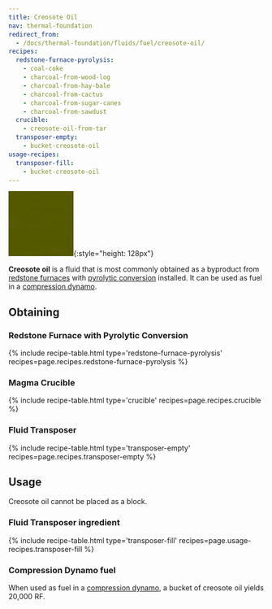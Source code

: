 ```yaml
---
title: Creosote Oil
nav: thermal-foundation
redirect_from:
  - /docs/thermal-foundation/fluids/fuel/creosote-oil/
recipes:
  redstone-furnace-pyrolysis:
    - coal-coke
    - charcoal-from-wood-log
    - charcoal-from-hay-bale
    - charcoal-from-cactus
    - charcoal-from-sugar-canes
    - charcoal-from-sawdust
  crucible:
    - creosote-oil-from-tar
  transposer-empty:
    - bucket-creosote-oil
usage-recipes:
  transposer-fill:
    - bucket-creosote-oil
---
```


![Creosote oil](/assets/images/thermal-foundation/creosote-oil.gif){:style="height: 128px"}


**Creosote oil** is a fluid that is most commonly obtained as a byproduct from
[redstone furnaces](/docs/redstone-furnace/) with [pyrolytic
conversion](/docs/augment-pyrolytic-conversion/) installed. It can be used as
fuel in a [compression dynamo](/docs/compression-dynamo/).


Obtaining
---------

### Redstone Furnace with Pyrolytic Conversion
{% include recipe-table.html type='redstone-furnace-pyrolysis' recipes=page.recipes.redstone-furnace-pyrolysis %}

### Magma Crucible
{% include recipe-table.html type='crucible' recipes=page.recipes.crucible %}

### Fluid Transposer
{% include recipe-table.html type='transposer-empty' recipes=page.recipes.transposer-empty %}


Usage
-----

Creosote oil cannot be placed as a block.

### Fluid Transposer ingredient
{% include recipe-table.html type='transposer-fill' recipes=page.usage-recipes.transposer-fill %}

### Compression Dynamo fuel
When used as fuel in a [compression dynamo](/docs/compression-dynamo/), a bucket
of creosote oil yields 20,000 RF.
